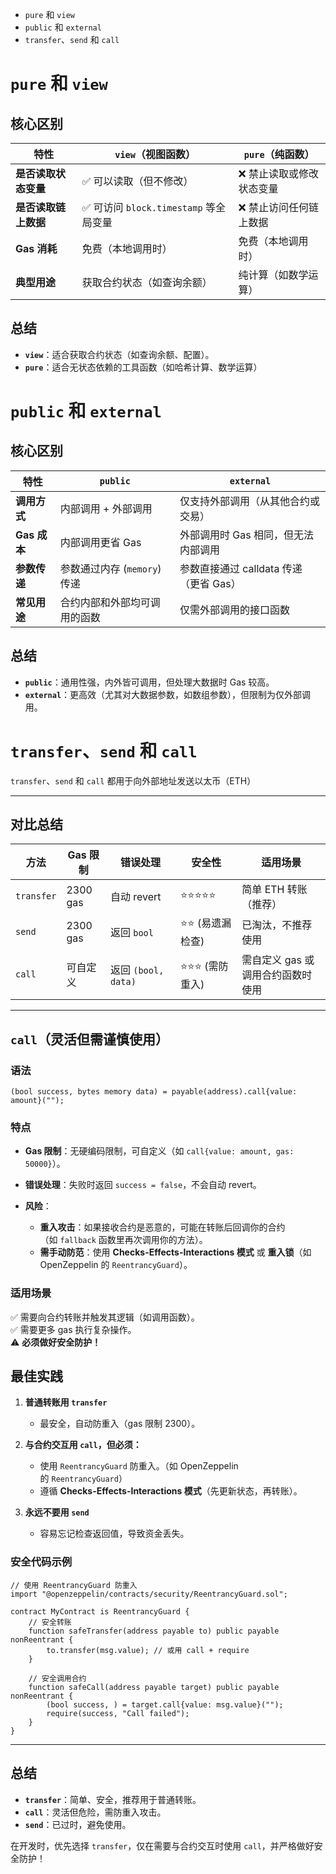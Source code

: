 + `pure` 和 `view`
+ `public` 和 `external`
+ `transfer`、`send` 和 `call`


# `pure` 和 `view` 

## **核心区别**

| 特性           | `view`（视图函数）                  | `pure`（纯函数）   |
| ------------ | ----------------------------- | ------------- |
| **是否读取状态变量** | ✅ 可以读取（但不修改）                  | ❌ 禁止读取或修改状态变量 |
| **是否读取链上数据** | ✅ 可访问 `block.timestamp` 等全局变量 | ❌ 禁止访问任何链上数据  |
| **Gas 消耗**   | 免费（本地调用时）                     | 免费（本地调用时）     |
| **典型用途**     | 获取合约状态（如查询余额）                 | 纯计算（如数学运算）

## **总结**
-   **`view`**：适合获取合约状态（如查询余额、配置）。
-   **`pure`**：适合无状态依赖的工具函数（如哈希计算、数学运算）

# `public` 和 `external`

## **核心区别**

| 特性         | `public`             | `external`                 |
| ---------- | -------------------- | -------------------------- |
| **调用方式**   | 内部调用 + 外部调用          | 仅支持外部调用（从其他合约或交易）          |
| **Gas 成本** | 内部调用更省 Gas           | 外部调用时 Gas 相同，但无法内部调用       |
| **参数传递**   | 参数通过内存 (`memory`) 传递 | 参数直接通过 calldata 传递（更省 Gas） |
| **常见用途**   | 合约内部和外部均可调用的函数       | 仅需外部调用的接口函数

## **总结**

-   **`public`**：通用性强，内外皆可调用，但处理大数据时 Gas 较高。
-   **`external`**：更高效（尤其对大数据参数，如数组参数），但限制为仅外部调用。



# **`transfer`、`send` 和 `call`**
`transfer`、`send` 和 `call` 都用于向外部地址发送以太币（ETH）

* * *

## **对比总结**

| **方法**     | **Gas 限制** | **错误处理**          | **安全性**    | **适用场景**            |
| ---------- | ---------- | ----------------- | ---------- | ------------------- |
| `transfer` | 2300 gas   | 自动 revert         | ⭐⭐⭐⭐⭐      | 简单 ETH 转账（推荐）       |
| `send`     | 2300 gas   | 返回 `bool`         | ⭐⭐ (易遗漏检查) | 已淘汰，不推荐使用           |
| `call`     | 可自定义       | 返回 `(bool, data)` | ⭐⭐⭐ (需防重入) | 需自定义 gas 或调用合约函数时使用 |

* * *
## **`call`（灵活但需谨慎使用）**

### **语法**
```solidity
(bool success, bytes memory data) = payable(address).call{value: amount}("");
```

### **特点**

-   **Gas 限制**：无硬编码限制，可自定义（如 `call{value: amount, gas: 50000}`）。

-   **错误处理**：失败时返回 `success = false`，不会自动 revert。

-   **风险**：

    -   **重入攻击**：如果接收合约是恶意的，可能在转账后回调你的合约（如 `fallback` 函数里再次调用你的方法）。
    -   **需手动防范**：使用 **Checks-Effects-Interactions 模式** 或 **重入锁**（如 OpenZeppelin 的 `ReentrancyGuard`）。

### **适用场景**

✅ 需要向合约转账并触发其逻辑（如调用函数）。  
✅ 需要更多 gas 执行复杂操作。  
⚠️ **必须做好安全防护！**

## **最佳实践**

1.  **普通转账用 `transfer`**

    -   最安全，自动防重入（gas 限制 2300）。

1.  **与合约交互用 `call`，但必须：**

    -   使用 `ReentrancyGuard` 防重入。（如 OpenZeppelin 的 `ReentrancyGuard`）
    -   遵循 **Checks-Effects-Interactions 模式**（先更新状态，再转账）。

1.  **永远不要用 `send`**

    -   容易忘记检查返回值，导致资金丢失。

### **安全代码示例**

```solidity
// 使用 ReentrancyGuard 防重入
import "@openzeppelin/contracts/security/ReentrancyGuard.sol";

contract MyContract is ReentrancyGuard {
    // 安全转账
    function safeTransfer(address payable to) public payable nonReentrant {
        to.transfer(msg.value); // 或用 call + require
    }

    // 安全调用合约
    function safeCall(address payable target) public payable nonReentrant {
        (bool success, ) = target.call{value: msg.value}("");
        require(success, "Call failed");
    }
}
```

* * *

## **总结**

-   **`transfer`**：简单、安全，推荐用于普通转账。
-   **`call`**：灵活但危险，需防重入攻击。
-   **`send`**：已过时，避免使用。

在开发时，优先选择 `transfer`，仅在需要与合约交互时使用 `call`，并严格做好安全防护！
